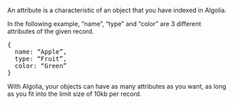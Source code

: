 An attribute is a characteristic of an object that you have indexed in Algolia.

In the following example, “name”, “type” and “color” are 3 different attributes of the given record.

<pre>{
  name: “Apple”,
  type: “Fruit”,
  color: “Green”
}</pre>

With Algolia, your objects can have as many attributes as you want, as long as you fit into the limit size of 10kb per record.